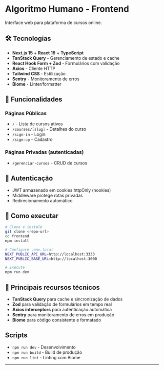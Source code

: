 # Algoritmo Humano - Frontend

Interface web para plataforma de cursos online.

## 🛠️ Tecnologias

- **Next.js 15** + **React 19** + **TypeScript**
- **TanStack Query** - Gerenciamento de estado e cache
- **React Hook Form + Zod** - Formulários com validação
- **Axios** - Cliente HTTP
- **Tailwind CSS** - Estilização
- **Sentry** - Monitoramento de erros
- **Biome** - Linter/formatter

## 📱 Funcionalidades

### Páginas Públicas

- `/` - Lista de cursos ativos
- `/courses/[slug]` - Detalhes do curso
- `/sign-in` - Login
- `/sign-up` - Cadastro

### Páginas Privadas (autenticadas)

- `/gerenciar-cursos` - CRUD de cursos

## 🔑 Autenticação

- JWT armazenado em cookies httpOnly (nookies)
- Middleware protege rotas privadas
- Redirecionamento automático

## 🚀 Como executar

```bash
# Clone e instale
git clone <repo-url>
cd frontend
npm install

# Configure .env.local
NEXT_PUBLIC_API_URL=http://localhost:3333
NEXT_PUBLIC_BASE_URL=http://localhost:3000

# Execute
npm run dev
```

## 📡 Principais recursos técnicos

- **TanStack Query** para cache e sincronização de dados
- **Zod** para validação de formulários em tempo real
- **Axios interceptors** para autenticação automática
- **Sentry** para monitoramento de erros em produção
- **Biome** para código consistente e formatado

## Scripts

- `npm run dev` - Desenvolvimento
- `npm run build` - Build de produção
- `npm run lint` - Linting com Biome

---